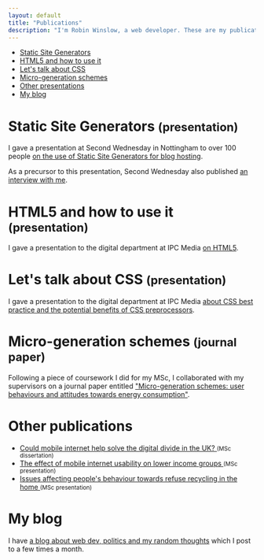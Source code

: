 ```yaml
---
layout: default
title: "Publications"
description: "I'm Robin Winslow, a web developer. These are my publications."
---
```


<nav class="page-navigation">
    <ul>
        <li><a href="#static-site-generators-smallpresentationsmall">Static Site Generators</a></li>
        <li><a href="#html5-and-how-to-use-it-smallpresentationsmall">HTML5 and how to use it</a></li>
        <li><a href="#lets-talk-about-css-smallpresentationsmall">Let's talk about CSS</a></li>
        <li><a href="#micro-generation-schemes-smalljournal-papersmall">Micro-generation schemes</a></li>
        <li><a href="#other-presentations">Other presentations</a></li>
        <li><a href="#my-blog">My blog</a></li>
    </ul>
</nav>

Static Site Generators <small>(presentation)</small>
===

I gave a presentation at Second Wednesday in Nottingham to over 100 people [on the use of Static Site Generators for blog hosting](http://nottrobin.github.io/presentations/static-site-generators.html).

As a precursor to this presentation, Second Wednesday also published [an interview with me](http://secondwednesday.org.uk/robin-winslow.php).

HTML5 and how to use it <small>(presentation)</small>
===

I gave a presentation to the digital department at IPC Media [on HTML5](http://prezi.com/vwrbwbhbwt2m/html5-and-how-to-use-it/).

Let's talk about CSS <small>(presentation)</small>
===

I gave a presentation to the digital department at IPC Media [about CSS best practice and the potential benefits of CSS preprocessors](http://prezi.com/-eq7oqt-i3cs/lets-talk-about-css/).

Micro-generation schemes <small>(journal paper)</small>
===

Following a piece of coursework I did for my MSc, I collaborated with my supervisors on a journal paper entitled ["Micro-generation schemes: user behaviours and attitudes towards energy consumption"](http://www.tandfonline.com/doi/abs/10.1080/00140139.2012.723140).

Other publications
===

<nav>
    <ul>
        <li>
            <a href="https://docs.google.com/file/d/0B8HpjGgaX9GENGZiZWM0YjktMmYzMC00MDAwLTljMzYtMWI3YTNmMWUxOTY3/">
                Could mobile internet help solve the digital divide in the UK?
            </a> <small>(MSc dissertation)</small>
        </li>
        <li>
            <a href="http://prezi.com/kofkdzforokn/the-effect-of-mobile-internet-usability-on-lower-income-groups/">
                The effect of mobile internet usability on lower income groups
            </a> <small>(MSc presentation)</small>
        </li>
        <li>
            <a href="http://prezi.com/gn3ts4rl-nq-/issues-affecting-peoples-behaviour-towards-refuse-recycling-in-the-home/">
                Issues affecting people's behaviour towards refuse recycling in the home
            </a> <small>(MSc presentation)</small>
        </li>
    </ul>
</nav>

My blog
===

I have [a blog about web dev, politics and my random thoughts](http://robinwinslow.co.uk) which I post to a few times a month.
